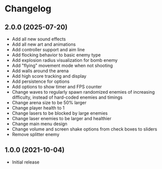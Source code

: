 # Changelog

## 2.0.0 (2025-07-20)

- Add all new sound effects
- Add all new art and animations
- Add controller support and aim line
- Add flocking behavior to basic enemy type
- Add explosion radius visualization for bomb enemy
- Add "flying" movement mode when not shooting
- Add walls around the arena
- Add high score tracking and display
- Add persistence for options
- Add options to show timer and FPS counter
- Change waves to regularly spawn randomized enemies of increasing difficulty, instead of hard-coded enemies and timings
- Change arena size to be 50% larger
- Change player health to 1
- Change lasers to be blocked by large enemies
- Change laser enemies to be larger and healthier
- Change main menu design
- Change volume and screen shake options from check boxes to sliders
- Remove splitter enemy

## 1.0.0 (2021-10-04)

- Initial release
